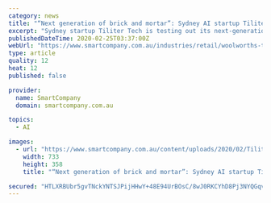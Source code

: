 ```yaml
---
category: news
title: "“Next generation of brick and mortar”: Sydney AI startup Tiliter Tech partners with Woolworths to test self-checkout app"
excerpt: "Sydney startup Tiliter Tech is testing out its next-generation self-checkout technology in partnership with supermarket giant Woolworths. The tech is designed to ease checkout congestion by allowing customers to both scan items and pay with their smartphones. Tiliter Tech also provides AI-fitted scales and cameras attached to the top of ..."
publishedDateTime: 2020-02-25T03:37:00Z
webUrl: "https://www.smartcompany.com.au/industries/retail/woolworths-tiliter-tech/"
type: article
quality: 12
heat: 12
published: false

provider:
  name: SmartCompany
  domain: smartcompany.com.au

topics:
  - AI

images:
  - url: "https://www.smartcompany.com.au/content/uploads/2020/02/Tiliter-Tech-co-founders.jpg"
    width: 733
    height: 358
    title: "“Next generation of brick and mortar”: Sydney AI startup Tiliter Tech partners with Woolworths to test self-checkout app"

secured: "HTLXRBUbr5gvTNckYNTSJPijHHwY+48E94UrBOsC/8wJ0RKCYhD8Pj3NYQGqv2orCNNTiH5d2id1AnUKIJwsIweZeGVRUeHaAK6ByHksUk5uWm4RoHDW9/Kp14gfoTaOyuBN/6l4RsI7hi5tdvGocINoQDnQsg75v/O5l6+slCFH1SXYHzpR1LXMcuZfgknAC/am/WxPxkNn230XJLoPVmKx/ih4AoWiAeocTvh4UukLD3E58Pa+fBxv8WxLJBl/vQoDwNrTjaEryRavb6ffuYq+DY6rfpF1DIyZg6/76m8eV6UbYScQgT1h+pWG1UNX;A0e3tGRp5YqSqo2TaRHTSQ=="
---
```


